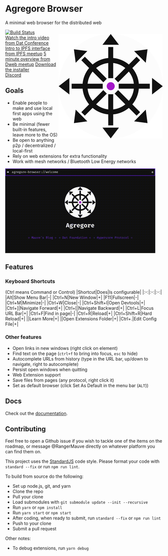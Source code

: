 # Agregore Browser
A minimal web browser for the distributed web

<p align="center" style="float: right">
	<img src="./build/icon.png" width="333px">
</p>

[![Build Status](https://travis-ci.com/RangerMauve/agregore-browser.svg?branch=master)](https://travis-ci.com/RangerMauve/agregore-browser)  
[Watch the intro video from Dat Conference](https://www.youtube.com/watch?v=TnYKvOQB0ts&list=PL7sG5SCUNyeYx8wnfMOUpsh7rM_g0w_cu&index=14)  
[Intro to IPFS interface from IPFS meetup](https://youtu.be/kI9Issf3MNc?t=1606)
[5 minute overview from Dweb meetup](https://archive.org/embed/dweb-meetup-dec-2020-dweb-lightning-talks?start=4212)
[Download the installer](https://github.com/RangerMauve/agregore-browser/releases)  
[Discord](https://discord.gg/QMthd4Y)  

## Goals

- Enable people to make and use local first apps using the web
- Be minimal (fewer built-in features, leave more to the OS)
- Be open to anything p2p / decentralized / local-first
- Rely on web extensions for extra functionality
- Work with mesh networks / Bluetooth Low Energy networks

![Agregore demo](agregore-demo-2.gif)

## Features

### Keyboard Shortcuts
(Ctrl means Command or Control)
|Shortcut|Does|Is configurable|
|:-:|:-:|:-:|
|Alt|Show Menu Bar|-|
|Ctrl+N|New Window|+|
|F11|Fullscreen|-|
|Ctrl+M|Minimize|-|
|Ctrl+W|Close|-|
|Ctrl+Shift+I|Open Devtools|+|
|Ctrl+]|Navigate Forward|+|
|Ctrl+\[|Navigate Backward|+|
|Ctrl+L|Focus URL Bar|+|
|Ctrl+F|Find in page|-|
|Ctrl+R|Reload|+|
|Ctrl+Shift+R|Hard Reload|+|
||Learn More|+|
||Open Extensions Folder|+|
|Ctrl+.|Edit Config File|+|

### Other features
- Open links in new windows (right click on element)
- Find text on the page (`ctrl+f` to bring into focus, `esc` to hide)
- Autocomplete URLs from history (type in the URL bar, up/down to navigate, right to autocomplete)
- Persist open windows when quitting
- Web Extension support
- Save files from pages (any protocol, right click it)
- Set as default browser (click Set As Default in the menu bar (`ALT`))

## Docs

Check out the [documentation](./docs).

## Contributing

Feel free to open a Github issue if you wish to tackle one of the items on the roadmap, or message @RangerMauve directly on whatever platform you can find them on.

This project uses the [StandardJS](https://standardjs.com/) code style. Please format your code with `standard --fix` or run `npm run lint`.

To build from source do the following:

- Set up node.js, git, and yarn
- Clone the repo
- Pull your clone
- Load submodules with `git submodule update --init --recursive`
- Run `yarn` or `npm install`
- Run `yarn start` or `npm start`
- After coding, when ready to submit, run `standard --fix` or `npm run lint`
- Push to your clone
- Submit a pull request

Other notes:
- To debug extensions, run `yarn debug`
